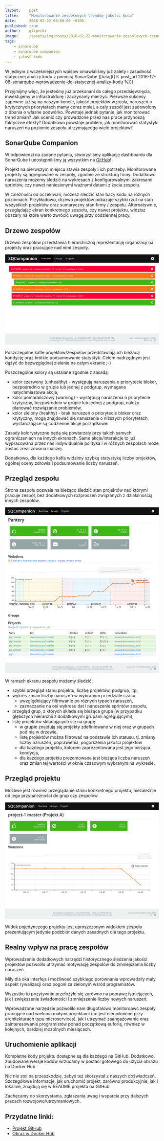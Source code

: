 ```yaml
---
layout:    post
title:     "Monitorowanie zespołowych trendów jakości kodu"
date:      2018-02-22 08:00:00 +0100
published: true
author:    glipecki
image:     /assets/img/posts/2018-02-22-monitorowanie-zespolowych-trendow-jakosci-kodu/monitorowanie-kodu.png
tags:
    - sonarqube
    - sonarqube companion
    - jakość kodu
---
```


W jednym z wcześniejszych wpisów omawialiśmy już zalety i zasadność statycznej analizy kodu z pomocą SonarQube ([tutaj]({% post_url 2016-12-08-sonarqube-wprowadzenie-do-statycznej-analizy-kodu %})).

Przyjmijmy więc, że jesteśmy już przekonani do całego przedsięwzięcia, inwestujemy w infrastrukturę i zaczynamy mierzyć. Pierwsze sukcesy zapewne już są na naszym koncie, jakość projektów wzrosła, naruszeń o krytycznych priorytetach mamy coraz mniej, a cały zespół jest zadowolony z dbania o własne podwórko. Powstaje jednak pytanie, jak monitorować trend zmian? Jak ocenić czy prowadzone przez nas prace przynoszą faktyczne efekty? Dodatkowo powstaje problem, jak monitorować statystyki naruszeń na poziomie zespołu utrzymującego wiele projektów?

## SonarQube Companion
W odpowiedzi na zadane pytania, stworzyliśmy aplikację dashboardu dla SonarQube i udostępniliśmy ją wszystkim na [GitHub](https://github.com/Consdata/sonarqube-companion)!

Projekt na pierwszym miejscu stawia zespoły i ich potrzeby. Monitorowane projekty są agregowane w zespoły, zgodnie ze strukturą firmy. Dodatkowo naruszenia możemy śledzić na wykresach z konfigurowalnymi zakresami sprintów, czy nawet naniesionymi ważnymi datami z życia zespołu.

W zależności od oczekiwań, możesz śledzić stan bazy kodu na różnych poziomach. Przykładowo, drzewo projektów pokazuje szybki rzut na stan wszystkich projektów oraz sumaryczny stan firmy / zespołu. Alternatywnie, przeglądając ekran konkretnego zespołu, czy nawet projektu, widzisz obszary na które warto zwrócić uwagę przy codziennej pracy.

## Drzewo zespołów
Drzewo zespołów przedstawia hierarchiczną reprezentację organizacji na projekty oraz pracujące nad nimi zespoły.

![Drzewo zespołów](/assets/img/posts/2018-02-22-monitorowanie-zespolowych-trendow-jakosci-kodu/1.png)

Poszczególne kafle projektów/zespołów przedstawiają ich bieżącą kondycję oraz krótkie podsumowanie statystyk. Celem nadrzędnym jest dążyć do bezwzględnej zielenie na całym ekranie ;-)

Poszczególne kolory są ustalane zgodnie z zasadą:
- kolor czerwony (unhealthy) - występują naruszenia o priorytecie bloker, bezpośrednio w grupie lub jednej z podgrup, wymagana natychmiastowa akcja,
- kolor pomarańczowy (warning) - występują naruszenia o priorytecie krytyczny, bezpośrednio w grupie lub jednej z podgrup, należy planować rozwiązanie problemów,
- kolor zielony (healthy) - brak naruszeń o priorytecie bloker oraz krytyczny, mogą znajdować się naruszenia o niższych priorytetach, wystarczające są codzienne akcje porządkowe.

Zasady kolorystyczne będą się powtarzały przy takich samych ograniczeniach na innych ekranach. Same akcje/interakcje to już wypracowana przez nas indywidualnie polityka i w różnych zespołach może zostać zrealizowana inaczej.

Dodatkowo, dla każdego kafla widzimy szybką statystykę liczby projektów, ogólnej oceny zdrowia i podsumowanie liczby naruszeń.

## Przegląd zespołu
Strona zespołu pozwala na bieżąco śledzić stan projektów nad którymi pracuje zespół, bez dodatkowych rozproszeń związanych z działalnością innych zespołów.

![Podgląd stanu zespołu](/assets/img/posts/2018-02-22-monitorowanie-zespolowych-trendow-jakosci-kodu/2.png)

W ramach ekranu zespołu możemy śledzić:
- szybki przegląd stanu projektu, liczbę projektów, podgrup, itp,
- wykres zmian liczby naruszeń w wybranym przedziale czasu:
    - uwzględniający filtrowanie po różnych typach naruszeń,
    - zaznaczanie na osi wykresu dat i nanoszenie sprintów zespołu,
- przegląd grup, z których składa się bieżąca grupa (w przypadku głębszych hierarchii z dodatkowymi grupami agregującymi),
- listę projektów składających się na grupę:
    - w grupie znajdują się projekty zdefiniowane w niej oraz w grupach pod nią w drzewie,
    - listę projektów można filtrować na podstawie ich statusu, tj. zmiany liczby naruszeń, poprawienia, pogorszenia jakości projektów
    - dla każdego projektu, kolorem zaprezentowana jest jego bieżąca kondycja,
    - dla każdego projektu prezentowana jest bieżąca liczba naruszeń oraz zmian tej wartości w oknie czasowym wybranym na wykresie.

## Przegląd projektu
Możliwe jest również przeglądanie stanu konkretnego projektu, niezależnie od jego przynależności do grup czy zespołów.

![Podgląd stanu projektu](/assets/img/posts/2018-02-22-monitorowanie-zespolowych-trendow-jakosci-kodu/3.png)

Widok pojedynczego projektu jest uproszczonym widokiem zespołu prezentującym jedynie podzbiór danych zasadnych dla tego projektu.

## Realny wpływ na pracę zespołów
Wprowadzenie dodatkowych narzędzi historycznego śledzenia jakości projektów pozwoliło utrzymać motywację zespołów do zmniejszania liczby naruszeń.

Miły dla oka interfejs i możliwość szybkiego porównania wprowadziły mały aspekt rywalizacji oraz pogoni za zielonym wśród programistów.

Wszystko to pozytywnie przełożyło się zarówno na poprawę istniejących, jak i zwiększenie świadomości i zmniejszenie liczby nowych naruszeń.

Wprowadzone narzędzie pozwoliło nam długofalowo monitoroawć zespoły pracujące nad wieloma małymi projektami (co jest nieuniknione przy architekturach typu microservices), jak i utrzymać zaangażowanie oraz zainteresowanie programistów ponad początkową euforię, również w kolejnych, bardziej mozolnych miesiącach.

## Uruchomienie aplikacji
Kompletne kody projektu dostępne są dla każdego na GitHub. Dodatkowo, zbudowane wersje kodów wrzucamy w postaci gotowego do użycia obrazu na Docker Hub.

Nic nie stoi na przeszkodzie, żebyś też skorzystał z naszych doświadczeń. Szczegółowe informacje, jak uruchomić projekt, zarówno produkcyjnie, jak i lokalnie, znajdują się w README projektu na GitHub.

Zachęcamy do skorzystania, zgłaszania uwag i wsparcia przy dalszych pracach rozwojowo/utrzymaniowych.

## Przydatne linki:

- [Projekt GitHub](https://github.com/Consdata/sonarqube-companion)
- [Obraz w Docker Hub](https://hub.docker.com/r/consdata/sonarqube-companion/)
